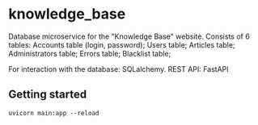 # knowledge_base

Database microservice for the "Knowledge Base" website. Consists of 6 tables:
Accounts table (login, password);
Users table;
Articles table;
Administrators table;
Errors table;
Blacklist table;

For interaction with the database: SQLalchemy.
REST API: FastAPI

## Getting started

`uvicorn main:app --reload`
